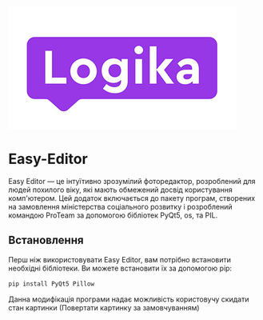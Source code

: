 
![img.png](img/img.png)

# Easy-Editor

Easy Editor — це інтуїтивно зрозумілий фоторедактор, розроблений для людей похилого віку, які мають обмежений досвід користування комп'ютером. Цей додаток включається до пакету програм, створених на замовлення міністерства соціального розвитку і розроблений командою ProTeam за допомогою бібліотек PyQt5, os, та PIL.
## Встановлення

Перш ніж використовувати Easy Editor, вам потрібно встановити необхідні бібліотеки. Ви можете встановити їх за допомогою pip:

```bash
pip install PyQt5 Pillow
```

Данна модифікація програми надає можливість користовучу скидати стан картинки (Повертати картинку за замовчуванням)